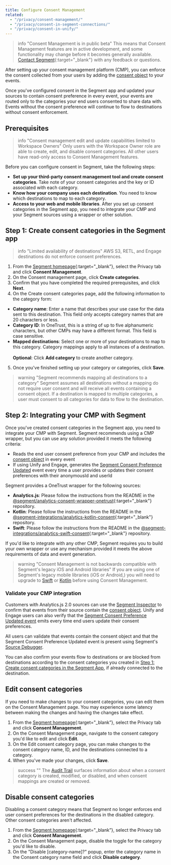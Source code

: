 ```yaml
---
title: Configure Consent Management
related:
  - "/privacy/consent-management/"
  - "/privacy/consent-in-segment-connections/"
  - "/privacy/consent-in-unify/"
---
```

> info "Consent Management is in public beta"
> This means that Consent Management features are in active development, and some functionality may change before it becomes generally available. [Contact Segment](https://segment.com/help/contact/){:target="_blank"} with any feedback or questions.

After setting up your consent management platform (CMP), you can enforce the consent collected from your users by adding the [consent object](/docs/privacy/consent-in-segment-connections/#consent-object) to your events. 

Once you've configured consent in the Segment app and updated your sources to contain consent preference in every event, your events are routed only to the categories your end users consented to share data with. Events without the consent preference will continue to flow to destinations without consent enforcement.

## Prerequisites

> info "Consent management edit and update capabilities limited to Workspace Owners"
> Only users with the Workspace Owner role are able to create, edit, and disable consent categories. All other users have read-only access to Consent Management features. 

Before you can configure consent in Segment, take the following steps:
- **Set up your third-party consent management tool and create consent categories**. Take note of your consent categories and the key or ID associated with each category.
- **Know how your company uses each destination**. You need to know which destinations to map to each category. 
- **Access to your web and mobile libraries**. After you set up consent categories in the Segment app, you need to integrate your CMP and your Segment sources using a wrapper or other solution. 


## Step 1: Create consent categories in the Segment app

> info "Limited availability of destinations"
> AWS S3, RETL, and Engage destinations do not enforce consent preferences. 

1. From the [Segment homepage](https://app.segment.com/goto-my-workspace/){:target="_blank”}, select the Privacy tab and click **Consent Management**.
2. On the Consent management page, click **Create categories**.
3. Confirm that you have completed the required prerequisites, and click **Next**.
4. On the Create consent categories page, add the following information to the category form:
  - **Category name**: Enter a name that describes your use case for the data sent to this destination. This field only accepts category names that are 20 characters or less.
  - **Category ID**: In OneTrust, this is a string of up to five alphanumeric characters, but other CMPs may have a different format. This field is case sensitive.
  - **Mapped destinations**: Select one or more of your destinations to map to this category. Category mappings apply to all instances of a destination. 
  <br/><br/>**Optional**: Click **Add category** to create another category.
5. Once you've finished setting up your category or categories, click **Save**.

> warning "Segment recommends mapping all destinations to a category"
> Segment assumes all destinations without a mapping do not require user consent and will receive all events containing a consent object. If a destination is mapped to multiple categories, a user must consent to all categories for data to flow to the destination.

## Step 2: Integrating your CMP with Segment

Once you've created consent categories in the Segment app, you need to integrate your CMP with Segment. Segment recommends using a CMP wrapper, but you can use any solution provided it meets the following criteria:
- Reads the end user consent preference from your CMP and includes the [consent object](/docs/privacy/consent-in-segment-connections/#consent-object) in every event
- If using Unify and Engage, generates the [Segment Consent Preference Updated](/docs/privacy/consent-in-unify/#segment-consent-preference-updated-event) event every time a user provides or updates their consent preferences with their anonymousId and userId

Segment provides a OneTrust wrapper for the following sources:
- **Analytics.js**: Please follow the instructions from the README in the [@segment/analytics-consent-wrapper-onetrust](https://github.com/segmentio/analytics-next/tree/master/packages/consent/consent-wrapper-onetrust){:target="_blank"} repository.
- **Kotlin**: Please follow the instructions from the README in the [@segment-integrations/analytics-kotlin-consent](https://github.com/segment-integrations/analytics-kotlin-consent/blob/main/README.md#getting-started){:target="_blank"} repository.
- **Swift**: Please follow the instructions from the README in the [@segment-integrations/analytics-swift-consent](https://github.com/segment-integrations/analytics-swift-consent#segment-consent-management){:target="_blank"} repository.
<!---- **React Native**: Please follow the instructions from the README in the [](){:target="_blank"} repository.--->

If you'd like to integrate with any other CMP, Segment requires you to build your own wrapper or use any mechanism provided it meets the above requirements of data and event generation.

> warning "Consent Management is not backwards compatible with Segment's legacy iOS and Android libraries"
> If you are using one of Segment's legacy mobile libraries (iOS or Android,) you will need to upgrade to [Swift](/docs/connections/sources/catalog/libraries/mobile/apple/migration/) or [Kotlin](/docs/connections/sources/catalog/libraries/mobile/kotlin-android/migration/) before using Consent Management. 

### Validate your CMP integration

Customers with Analytics.js 2.0 sources can use the [Segment Inspector](/docs/connections/sources/catalog/libraries/website/javascript/#segment-inspector) to confirm that events from their source contain the [consent object](/docs/privacy/consent-in-segment-connections). Unify and Engage users can also verify that the [Segment Consent Preference Updated event](/docs/privacy/consent-in-unify/#segment-consent-preference-updated-event) emits every time end users update their consent preferences.

All users can validate that events contain the consent object and that the Segment Consent Preference Updated event is present using Segment's [Source Debugger](/docs/connections/sources/debugger/).

You can also confirm your events flow to destinations or are blocked from destinations according to the consent categories you created in [Step 1: Create consent categories in the Segment App](#step-1-create-consent-categories-in-the-segment-app), if already connected to the destination. 


## Edit consent categories

If you need to make changes to your consent categories, you can edit them on the Consent Management page. You may experience some latency between making the changes and having the changes take effect.

1. From the [Segment homepage](https://app.segment.com/goto-my-workspace/){:target="_blank”}, select the Privacy tab and click **Consent Management**.
2. On the Consent Management page, navigate to the consent category you'd like to edit and click **Edit**.
3. On the Edit consent category page, you can make changes to the consent category name, ID, and the destinations connected to a category.
4. When you've made your changes, click **Save**.

> success ""
> The [Audit Trail](/docs/segment-app/iam/audit-trail/) surfaces information about when a consent category is created, modified, or disabled, and when consent mappings are created or removed.

## Disable consent categories

Disabling a consent category means that Segment no longer enforces end user consent preferences for the destinations in the disabled category. Other consent categories aren't affected.  

1. From the [Segment homepage](https://app.segment.com/goto-my-workspace/){:target="_blank”}, select the Privacy tab and click **Consent Management**.
2. On the Consent Management page, disable the toggle for the category you'd like to disable. 
3. On the "Disable [category-name]?" popup, enter the category name in the Consent category name field and click **Disable category**.